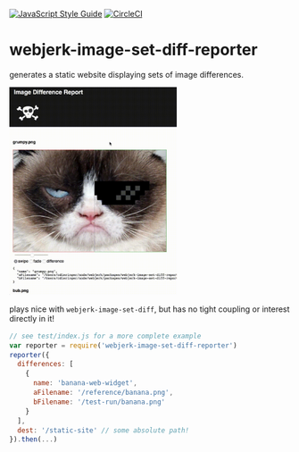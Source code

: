 [![JavaScript Style Guide](https://img.shields.io/badge/code_style-standard-brightgreen.svg)](https://standardjs.com) [![CircleCI](https://circleci.com/gh/cdaringe/webjerk.svg?style=svg)](https://circleci.com/gh/cdaringe/webjerk)

# webjerk-image-set-diff-reporter

generates a static website displaying sets of image differences.

<img width="300px" src="https://raw.githubusercontent.com/cdaringe/webjerk/master/img/diff-report-demo.mov.gif" />

plays nice with `webjerk-image-set-diff`, but has no tight coupling or interest directly in it!

```js
// see test/index.js for a more complete example
var reporter = require('webjerk-image-set-diff-reporter')
reporter({
  differences: [
    {
      name: 'banana-web-widget',
      aFilename: '/reference/banana.png',
      bFilename: '/test-run/banana.png'
    }
  ],
  dest: '/static-site' // some absolute path!
}).then(...)
```
